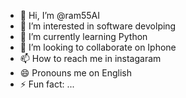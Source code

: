 - 👋 Hi, I’m @ram55AI
- 👀 I’m interested in software devolping
- 🌱 I’m currently learning Python
- 💞️ I’m looking to collaborate on Iphone
- 📫 How to reach me in instagaram
- 😄 Pronouns me on English
- ⚡ Fun fact: ...

<!---
ram55AI/ram55AI is a ✨ special ✨ repository because its `README.md` (this file) appears on your GitHub profile.
You can click the Preview link to take a look at your changes.
--->
